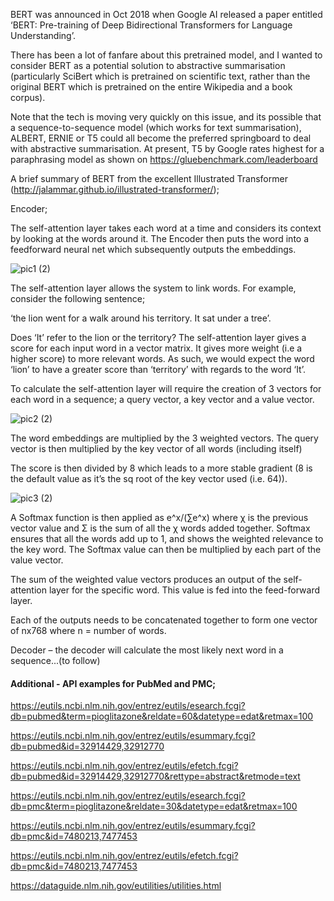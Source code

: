 BERT was announced in Oct 2018 when Google AI released a paper entitled ‘BERT: Pre-training of Deep Bidirectional Transformers for Language Understanding’.  

There has been a lot of fanfare about this pretrained model, and I wanted to consider BERT as a potential solution to abstractive summarisation (particularly SciBert which is pretrained on scientific text, rather than the original BERT which is pretrained on the entire Wikipedia and a book corpus).  

Note that the tech is moving very quickly on this issue, and its possible that a sequence-to-sequence model (which works for text summarisation), ALBERT, ERNIE or T5 could all become the preferred springboard to deal with abstractive summarisation.  At present, T5 by Google rates highest for a paraphrasing model as shown on https://gluebenchmark.com/leaderboard


A brief summary of BERT from the excellent Illustrated Transformer (http://jalammar.github.io/illustrated-transformer/);

Encoder;

The self-attention layer takes each word at a time and considers its context by looking at the words around it.  The Encoder then puts the word into a feedforward neural net which subsequently outputs the embeddings.

![pic1 (2)](https://user-images.githubusercontent.com/45914355/87809004-902d9000-c852-11ea-8cad-7f57a1a027a4.png)

The self-attention layer allows the system to link words.  For example, consider the following sentence;

‘the lion went for a walk around his territory.  It sat under a tree’.

Does ‘It’ refer to the lion or the territory? The self-attention layer gives a score for each input word in a vector matrix.  It gives more weight (i.e a higher score) to more relevant words.  As such, we would expect the word ‘lion’ to have a greater score than ‘territory’ with regards to the word ‘It’.

To calculate the self-attention layer will require the creation of 3 vectors for each word in a sequence; a query vector, a key vector and a value vector.

![pic2 (2)](https://user-images.githubusercontent.com/45914355/87809055-a20f3300-c852-11ea-9df3-a7f155666ae9.png)

The word embeddings are multiplied by the 3 weighted vectors.  The query vector is then multiplied by the key vector of all words (including itself)

The score is then divided by 8 which leads to a more stable gradient (8 is the default value as it’s the sq root of the key vector used (i.e. 64)).

![pic3 (2)](https://user-images.githubusercontent.com/45914355/87809089-b18e7c00-c852-11ea-9fe4-81b15fb20390.png)

A Softmax function is then applied as e^x/(∑e^x) where χ is the previous vector value and Σ is the sum of all the χ words added together.  Softmax ensures that all the words add up to 1, and shows the weighted relevance to the key word.  The Softmax value can then be multiplied by each part of the value vector.

The sum of the weighted value vectors produces an output of the self-attention layer for the specific word.  This value is fed into the feed-forward layer.

Each of the outputs needs to be concatenated together to form one vector of nx768 where n = number of words.

Decoder – the decoder will calculate the most likely next word in a sequence...(to follow)


#### Additional - API examples for PubMed and PMC;

https://eutils.ncbi.nlm.nih.gov/entrez/eutils/esearch.fcgi?db=pubmed&term=pioglitazone&reldate=60&datetype=edat&retmax=100

https://eutils.ncbi.nlm.nih.gov/entrez/eutils/esummary.fcgi?db=pubmed&id=32914429,32912770

https://eutils.ncbi.nlm.nih.gov/entrez/eutils/efetch.fcgi?db=pubmed&id=32914429,32912770&rettype=abstract&retmode=text


https://eutils.ncbi.nlm.nih.gov/entrez/eutils/esearch.fcgi?db=pmc&term=pioglitazone&reldate=30&datetype=edat&retmax=100

https://eutils.ncbi.nlm.nih.gov/entrez/eutils/esummary.fcgi?db=pmc&id=7480213,7477453

https://eutils.ncbi.nlm.nih.gov/entrez/eutils/efetch.fcgi?db=pmc&id=7480213,7477453

https://dataguide.nlm.nih.gov/eutilities/utilities.html

